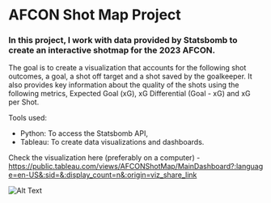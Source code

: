 # AFCON Shot Map Project
### In this project, I work with data provided by Statsbomb to create an interactive shotmap for the 2023 AFCON.  
The goal is to create a visualization that accounts for the following shot outcomes, a goal, a shot off target and a shot saved by the goalkeeper. It also provides key information about the quality of the shots using the following metrics, Expected Goal (xG), xG Differential (Goal - xG) and xG per Shot.

Tools used: 
- Python: To access the Statsbomb API,
- Tableau: To create data visualizations and dashboards.

Check the visualization here (preferably on a computer) - https://public.tableau.com/views/AFCONShotMap/MainDashboard?:language=en-US&:sid=&:display_count=n&:origin=viz_share_link

![Alt Text](https://github.com/Lekan-E/SportProjects/blob/f7ccc8b4deceb9106793b2f58535d024e5a232f9/AFCON%20Shot%20Map/Nigeria%20Shotmap.png)
